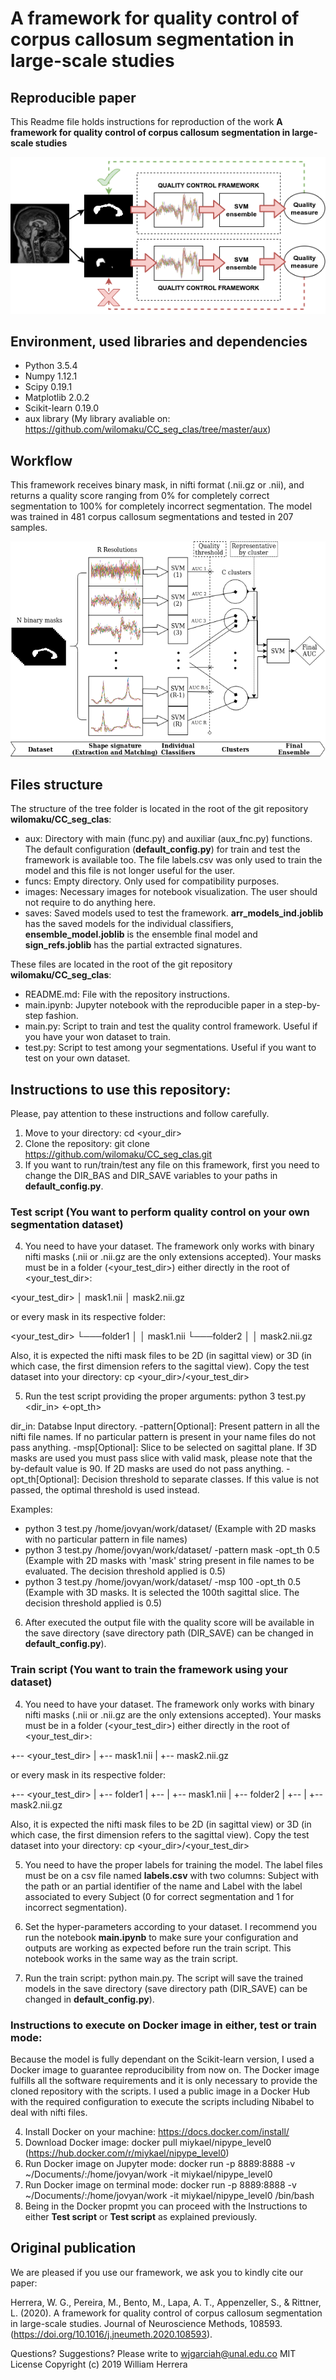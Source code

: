 # A framework for quality control of corpus callosum segmentation in large-scale studies

## Reproducible paper

This Readme file holds instructions for reproduction of the work **A framework for quality control of corpus callosum segmentation in large-scale studies**

![Alt text](images/Graphical_abstract.png?raw=true "Title")

## Environment, used libraries and dependencies

* Python 3.5.4
* Numpy 1.12.1
* Scipy 0.19.1
* Matplotlib 2.0.2
* Scikit-learn 0.19.0
* aux library (My library avaliable on: https://github.com/wilomaku/CC_seg_clas/tree/master/aux)

## Workflow

This framework receives binary mask, in nifti format (.nii.gz or .nii), and returns a quality score ranging from 0% for completely correct segmentation to 100% for completely incorrect segmentation. The model was trained in 481 corpus callosum segmentations and tested in 207 samples.

![Alt text](images/Framework_quality.png?raw=true "Title")

## Files structure

The structure of the tree folder is located in the root of the git repository **wilomaku/CC_seg_clas**:

* aux: Directory with main (func.py) and auxiliar (aux_fnc.py) functions. The default configuration (**default_config.py**) for train and test the framework is available too. The file labels.csv was only used to train the model and this file is not longer useful for the user.
* funcs: Empty directory. Only used for compatibility purposes.
* images: Necessary images for notebook visualization. The user should not require to do anything here.
* saves: Saved models used to test the framework. **arr_models_ind.joblib** has the saved models for the individual classifiers,  **ensemble_model.joblib** is the ensemble final model and **sign_refs.joblib** has the partial extracted signatures.

These files are located in the root of the git repository **wilomaku/CC_seg_clas**:

* README.md: File with the repository instructions.
* main.ipynb: Jupyter notebook with the reproducible paper in a step-by-step fashion.
* main.py: Script to train and test the quality control framework. Useful if you have your won dataset to train.
* test.py: Script to test among your segmentations. Useful if you want to test on your own dataset.

## Instructions to use this repository:

Please, pay attention to these instructions and follow carefully.

1. Move to your directory: cd <your_dir>
2. Clone the repository: git clone https://github.com/wilomaku/CC_seg_clas.git
3. If you want to run/train/test any file on this framework, first you need to change the DIR_BAS and DIR_SAVE variables to your paths in **default_config.py**.

### Test script (You want to perform quality control on your own segmentation dataset)

4. You need to have your dataset. The framework only works with binary nifti masks (.nii or .nii.gz are the only extensions accepted). Your masks must be in a folder (<your_test_dir>) either directly in the root of <your_test_dir>:

<your_test_dir>
│   mask1.nii
│   mask2.nii.gz

or every mask in its respective folder:

<your_test_dir>
└───folder1
│   │   mask1.nii
└───folder2
│   │   mask2.nii.gz

Also, it is expected the nifti mask files to be 2D (in sagittal view) or 3D (in which case, the first dimension refers to the sagittal view). Copy the test dataset into your directory: cp <your_dir>/<your_test_dir>

5. Run the test script providing the proper arguments: python 3 test.py <dir_in> <pattern> <msp> <-opt_th>

dir_in: Databse Input directory.
-pattern[Optional]: Present pattern in all the nifti file names. If no particular pattern is present in your name files do not pass anything.
-msp[Optional]: Slice to be selected on sagittal plane. If 3D masks are used you must pass slice with valid mask, please note that the by-default value is 90. If 2D masks are used do not pass anything.
-opt_th[Optional]: Decision threshold to separate classes. If this value is not passed, the optimal threshold is used instead.

Examples: 
* python 3 test.py /home/jovyan/work/dataset/ (Example with 2D masks with no particular pattern in file names)
* python 3 test.py /home/jovyan/work/dataset/ -pattern mask -opt_th 0.5 (Example with 2D masks with 'mask' string present in file names to be evaluated. The decision threshold applied is 0.5)
* python 3 test.py /home/jovyan/work/dataset/ -msp 100 -opt_th 0.5 (Example with 3D masks. It is selected the 100th sagittal slice. The decision threshold applied is 0.5)

6. After executed the output file with the quality score will be available in the save directory (save directory path (DIR_SAVE) can be changed in **default_config.py**).

### Train script (You want to train the framework using your dataset)

4. You need to have your dataset. The framework only works with binary nifti masks (.nii or .nii.gz are the only extensions accepted). Your masks must be in a folder (<your_test_dir>) either directly in the root of <your_test_dir>:

+-- <your_test_dir>
|   +-- mask1.nii
|   +-- mask2.nii.gz

or every mask in its respective folder:

+-- <your_test_dir>
|   +-- folder1
|   +-- |   +-- mask1.nii
|   +-- folder2
|   +-- |   +-- mask2.nii.gz

Also, it is expected the nifti mask files to be 2D (in sagittal view) or 3D (in which case, the first dimension refers to the sagittal view). Copy the test dataset into your directory: cp <your_dir>/<your_test_dir>

5. You need to have the proper labels for training the model. The label files must be on a csv file named **labels.csv** with two columns: Subject with the path or an partial identifier of the name and Label with the label associated to every Subject (0 for correct segmentation and 1 for incorrect segmentation).

6. Set the hyper-parameters according to your dataset. I recommend you run the notebook **main.ipynb** to make sure your configuration and outputs are working as expected before run the train script. This notebook works in the same way as the train script.

7. Run the train script: python main.py. The script will save the trained models in the save directory (save directory path (DIR_SAVE) can be changed in **default_config.py**).

### Instructions to execute on Docker image in either, test or train mode:

Because the model is fully dependant on the Scikit-learn version, I used a Docker image to guarantee reproducibility from now on. The Docker image fulfills all the software requirements and it is only necessary to provide the cloned repository with the scripts. I used a public image in a Docker Hub with the required configuration to execute the scripts including Nibabel to deal with nifti files.

4. Install Docker on your machine: https://docs.docker.com/install/
5. Download Docker image: docker pull miykael/nipype_level0 (https://hub.docker.com/r/miykael/nipype_level0)
6. Run Docker image on Jupyter mode: docker run -p 8889:8888 -v ~/Documents/:/home/jovyan/work -it miykael/nipype_level0
7. Run Docker image on terminal mode: docker run -p 8889:8888 -v ~/Documents/:/home/jovyan/work -it miykael/nipype_level0 /bin/bash
8. Being in the Docker propmt you can proceed with the Instructions to either **Test script** or **Test script** as explained previously.

## Original publication

We are pleased if you use our framework, we ask you to kindly cite our paper:

Herrera, W. G., Pereira, M., Bento, M., Lapa, A. T., Appenzeller, S., & Rittner, L. (2020). A framework for quality control of corpus callosum segmentation in large-scale studies. Journal of Neuroscience Methods, 108593. (https://doi.org/10.1016/j.jneumeth.2020.108593).

Questions? Suggestions? Please write to wjgarciah@unal.edu.co
MIT License Copyright (c) 2019 William Herrera
